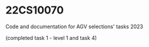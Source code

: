 # 22CS10070
Code and documentation for AGV selections' tasks 2023

(completed task 1 - level 1 and task 4)
